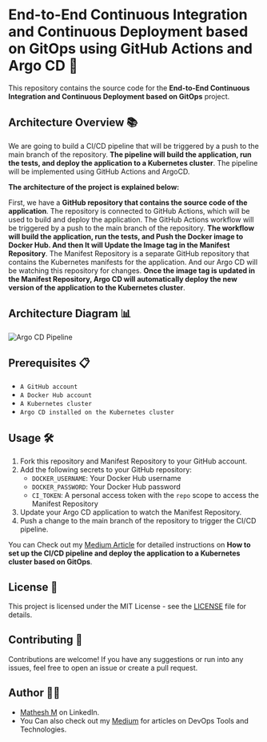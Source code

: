 # End-to-End Continuous Integration and Continuous Deployment based on GitOps using GitHub Actions and Argo CD 🚀

This repository contains the source code for the **End-to-End Continuous Integration and Continuous Deployment based on GitOps** project.

## Architecture Overview 📚

We are going to build a CI/CD pipeline that will be triggered by a push to the main branch of the repository. **The pipeline will build the application, run the tests, and deploy the application to a Kubernetes cluster**. The pipeline will be implemented using GitHub Actions and ArgoCD.

**The architecture of the project is explained below:**

First, we have a **GitHub repository that contains the source code of the application**. The repository is connected to GitHub Actions, which will be used to build and deploy the application. The GitHub Actions workflow will be triggered by a push to the main branch of the repository. **The workflow will build the application, run the tests, and Push the Docker image to Docker Hub. And then It will Update the Image tag in the Manifest Repository**. The Manifest Repository is a separate GitHub repository that contains the Kubernetes manifests for the application. And our Argo CD will be watching this repository for changes. **Once the image tag is updated in the Manifest Repository, Argo CD will automatically deploy the new version of the application to the Kubernetes cluster**.

## Architecture Diagram 📊

![Argo CD Pipeline](https://github.com/mathesh-me/python-flask-app/assets/144098846/ea1757e8-0c61-47e9-9018-8530cfb3e879)


## Prerequisites 📋

- `A GitHub account`
- `A Docker Hub account`
- `A Kubernetes cluster`
- `Argo CD installed on the Kubernetes cluster`

## Usage 🛠️

1. Fork this repository and Manifest Repository to your GitHub account.
2. Add the following secrets to your GitHub repository:
   - `DOCKER_USERNAME`: Your Docker Hub username
   - `DOCKER_PASSWORD`: Your Docker Hub password
   - `CI_TOKEN`: A personal access token with the `repo` scope to access the Manifest Repository
3. Update your Argo CD application to watch the Manifest Repository.
4. Push a change to the main branch of the repository to trigger the CI/CD pipeline.

You can Check out my [Medium Article]() for detailed instructions on **How to set up the CI/CD pipeline and deploy the application to a Kubernetes cluster based on GitOps**.

## License 📄

This project is licensed under the MIT License - see the [LICENSE](LICENSE) file for details.

## Contributing 🤝

Contributions are welcome! If you have any suggestions or run into any issues, feel free to open an issue or create a pull request.

## Author 🙋‍♂

- [Mathesh M](https://www.linkedin.com/in/mathesh-me/) on LinkedIn.
- You Can also check out my [Medium](https://medium.com/@mathesh-me) for articles on DevOps Tools and Technologies.️
